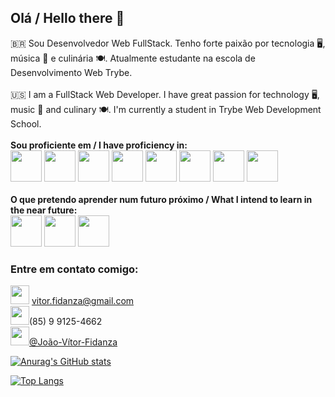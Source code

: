 ## Olá / Hello there 👋
🇧🇷
Sou Desenvolvedor Web FullStack. Tenho forte paixão por tecnologia 🖥️, música 🎼 e culinária 🍽️. Atualmente estudante na escola de Desenvolvimento Web Trybe. <br><br>
:us:
I am a FullStack Web Developer. I have great passion for technology 🖥️, music 🎼 and culinary 🍽️. I'm currently a student in Trybe Web Development School.   <br><br>
**Sou proficiente em / I have proficiency in:** <br>
<img src="https://cdn.jsdelivr.net/gh/devicons/devicon/icons/javascript/javascript-original.svg" height=50px />
<img src="https://cdn.jsdelivr.net/gh/devicons/devicon/icons/html5/html5-plain-wordmark.svg" height=50px />
<img src="https://cdn.jsdelivr.net/gh/devicons/devicon/icons/css3/css3-plain-wordmark.svg" height=50px/>
<img src="https://cdn.jsdelivr.net/gh/devicons/devicon/icons/react/react-original.svg" height=50px />
<img src="https://cdn.jsdelivr.net/gh/devicons/devicon/icons/nodejs/nodejs-original-wordmark.svg" height=50px />
<img src="https://cdn.jsdelivr.net/gh/devicons/devicon/icons/mysql/mysql-original.svg" height=50px/>
<img src="https://cdn.jsdelivr.net/gh/devicons/devicon/icons/mongodb/mongodb-original-wordmark.svg" height=50px />
<img src="https://cdn.jsdelivr.net/gh/devicons/devicon/icons/npm/npm-original-wordmark.svg" height=50px />
<br>
<br>
**O que pretendo aprender num futuro próximo / What I intend to learn in the near future:** <br>
<img src="https://cdn.jsdelivr.net/gh/devicons/devicon/icons/java/java-original-wordmark.svg" height=50px />
<img src="https://cdn.jsdelivr.net/gh/devicons/devicon/icons/python/python-plain-wordmark.svg" height=50px />
<img src="https://cdn.jsdelivr.net/gh/devicons/devicon/icons/c/c-plain.svg" height=50px />
<br>

### Entre em contato comigo:
<img src="https://camo.githubusercontent.com/570e16f5a55b89db3c5ec83e406169bdeb568bed862729e3ff1c9c2d0071595e/68747470733a2f2f696d6167652e666c617469636f6e2e636f6d2f69636f6e732f706e672f3531322f3734372f3734373331342e706e67" width="30/" data-canonical-src="https://image.flaticon.com/icons/png/512/747/747314.png" style="max-width: 100%;"> vitor.fidanza@gmail.com
<br>
<img src="https://camo.githubusercontent.com/184a911c841b09f878b2b40d96e176872f6491f26fae8af7b6b0aa8c7d68f4e1/68747470733a2f2f696d6167652e666c617469636f6e2e636f6d2f69636f6e732f706e672f3531322f38362f38363334362e706e67" width="30/" data-canonical-src="https://image.flaticon.com/icons/png/512/86/86346.png" style="max-width: 100%;">(85) 9 9125-4662
<br>
<a href="https://www.linkedin.com/in/jo%C3%A3o-v%C3%ADtor-fidanza/">
<img src="https://camo.githubusercontent.com/569e7445985638367bfebc52a6c196b7a852e859b1df3a11f45c211d6232b2e5/68747470733a2f2f696d6167652e666c617469636f6e2e636f6d2f69636f6e732f706e672f3531322f36312f36313130392e706e67" width="30/" data-canonical-src="https://image.flaticon.com/icons/png/512/61/61109.png" style="max-width: 100%;">@João-Vítor-Fidanza </a> <br>

[![Anurag's GitHub stats](https://github-readme-stats.vercel.app/api?username=JVFidanza&theme=cobalt)](https://github.com/anuraghazra/github-readme-stats)

[![Top Langs](https://github-readme-stats.vercel.app/api/top-langs/?username=JVFidanza&langs_count=6)](https://github.com/anuraghazra/github-readme-stats)
<!--


**JVFidanza/JVFidanza** is a ✨ _special_ ✨ repository because its `README.md` (this file) appears on your GitHub profile.

Here are some ideas to get you started:

- 🔭 I’m currently working on ...
- 🌱 I’m currently learning ...
- 👯 I’m looking to collaborate on ...
- 🤔 I’m looking for help with ...
- 💬 Ask me about ...
- 📫 How to reach me: ...
- 😄 Pronouns: ...
- ⚡ Fun fact: ...
-->
